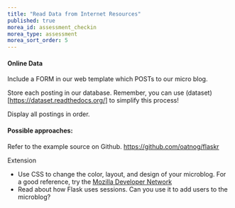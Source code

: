 ```yaml
---
title: "Read Data from Internet Resources"
published: true
morea_id: assessment_checkin
morea_type: assessment
morea_sort_order: 5
---
```


#### Online Data
Include a FORM in our web template which POSTs to our micro blog.

Store each posting in our database. Remember, you can use (dataset)[https://dataset.readthedocs.org/] to simplify this process!

Display all postings in order.

#### Possible approaches:

Refer to the example source on Github. https://github.com/oatnog/flaskr


Extension

- Use CSS to change the color, layout, and design of your microblog. For a good reference,
try the [Mozilla Developer Network](https://developer.mozilla.org/en-US/docs/Web/Guide/CSS/Getting_started)
- Read about how Flask uses sessions. Can you use it to add users to the microblog?